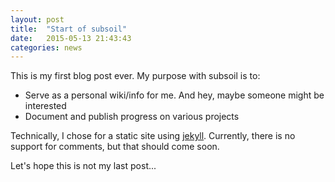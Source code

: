 ```yaml
---
layout: post
title:  "Start of subsoil"
date:   2015-05-13 21:43:43
categories: news
---
```

This is my first blog post ever. My purpose with subsoil is to:

* Serve as a personal wiki/info for me. And hey, maybe someone might be interested
* Document and publish progress on various projects

Technically, I chose for a static site using [jekyll](http://jekyllrb.com). Currently, there is no support for comments, but that should come soon.

Let's hope this is not my last post...
